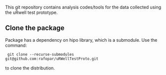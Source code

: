 This git repository contains analysis codes/tools for the data collected using the uRwell test prototype.

## Clone the package

Package has a dependency on hipo library, which is a submodule.
Use the command:

```
 git clone --recurse-submodules git@github.com:rafopar/uRWellTestProto.git
```

to clone the distribution.
